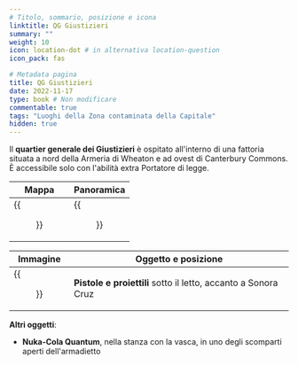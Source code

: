 ```yaml
---
# Titolo, sommario, posizione e icona
linktitle: QG Giustizieri
summary: ""
weight: 10
icon: location-dot # in alternativa location-question
icon_pack: fas

# Metadata pagina
title: QG Giustizieri
date: 2022-11-17
type: book # Non modificare
commentable: true
tags: "Luoghi della Zona contaminata della Capitale"
hidden: true
---
```


<div class="fo3">


Il **quartier generale dei Giustizieri** è ospitato all'interno di una fattoria situata a nord della Armeria di Wheaton e ad ovest di Canterbury Commons. È accessibile solo con l'abilità extra Portatore di legge.

| Mappa                                    | Panoramica                           |
| ---------------------------------------- | ------------------------------------ |
| {{<figure src="fo3/Regulator_HQ_loc.webp">}} | {{<figure src="fo3/Regulator_HQ.webp">}} |

| Immagine                                              | Oggetto e posizione                                            |
| ----------------------------------------------------- | -------------------------------------------------------------- |
| {{<figure src="fo3/Guns_and_Bullets_Regulator_HQ.webp">}} | **Pistole e proiettili** sotto il letto, accanto a Sonora Cruz |


**Altri oggetti**:
- **Nuka-Cola Quantum**, nella stanza con la vasca, in uno degli scomparti aperti dell'armadietto

</div>